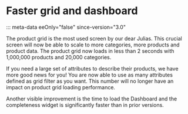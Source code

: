 # Faster grid and dashboard
::: meta-data eeOnly="false" since-version="3.0"

The product grid is the most used screen by our dear Julias. This crucial screen will now be able to scale to more categories, more products and product data. The product grid now loads in less than 2 seconds with 1,000,000
products and 20,000 categories.

If you need a large set of attributes to describe their products, we have more good news for you! You are now able to use as many attributes defined as grid filter as you want. This number will no longer have an impact on product grid
loading performance.

Another visible improvement is the time to load the Dashboard and the completeness widget is significantly faster than in prior versions.
